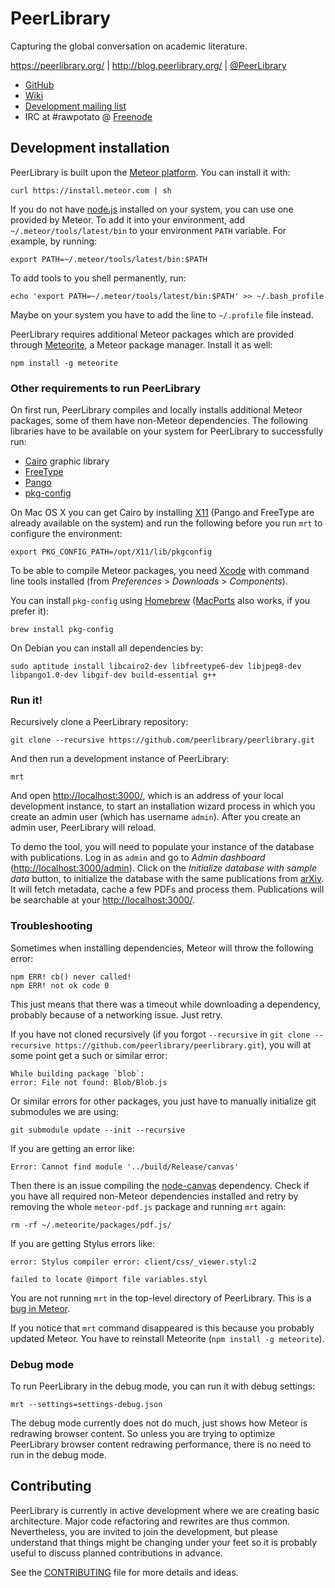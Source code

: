 PeerLibrary
===========

Capturing the global conversation on academic literature.

https://peerlibrary.org/ | http://blog.peerlibrary.org/ | [@PeerLibrary](https://twitter.com/PeerLibrary)

* [GitHub](https://github.com/peerlibrary/peerlibrary)
* [Wiki](https://github.com/peerlibrary/peerlibrary/wiki)
* [Development mailing list](http://lists.peerlibrary.org/lists/info/dev)
* IRC at #rawpotato @ [Freenode](http://freenode.net/)

Development installation
------------------------

PeerLibrary is built upon the [Meteor platform](http://www.meteor.com/). You can install it with:

    curl https://install.meteor.com | sh

If you do not have [node.js](http://nodejs.org) installed on your system, you can use one
provided by Meteor. To add it into your environment, add `~/.meteor/tools/latest/bin` to
your environment `PATH` variable. For example, by running:

    export PATH=~/.meteor/tools/latest/bin:$PATH

To add tools to you shell permanently, run:

    echo 'export PATH=~/.meteor/tools/latest/bin:$PATH' >> ~/.bash_profile

Maybe on your system you have to add the line to `~/.profile` file instead.

PeerLibrary requires additional Meteor packages which are provided through
[Meteorite](http://oortcloud.github.com/meteorite/), a Meteor package manager.
Install it as well:

    npm install -g meteorite
    
### Other requirements to run PeerLibrary ###

On first run, PeerLibrary compiles and locally installs additional Meteor packages,
some of them have non-Meteor dependencies. The following libraries have
to be available on your system for PeerLibrary to successfully run:

 * [Cairo](http://cairographics.org/) graphic library
 * [FreeType](http://www.freetype.org/)
 * [Pango](http://www.pango.org/)
 * [pkg-config](http://www.freedesktop.org/wiki/Software/pkg-config/)

On Mac OS X you can get Cairo by installing [X11](http://xquartz.macosforge.org/) (Pango
and FreeType are already available on the system) and run the following before you
run `mrt` to configure the environment:

    export PKG_CONFIG_PATH=/opt/X11/lib/pkgconfig

To be able to compile Meteor packages, you need [Xcode](https://developer.apple.com/xcode/)
with command line tools installed (from _Preferences_ > _Downloads_ > _Components_).

You can install `pkg-config` using [Homebrew](http://brew.sh/) ([MacPorts](https://www.macports.org/)
also works, if you prefer it):

    brew install pkg-config

On Debian you can install all dependencies by:

    sudo aptitude install libcairo2-dev libfreetype6-dev libjpeg8-dev libpango1.0-dev libgif-dev build-essential g++

### Run it! ###

Recursively clone a PeerLibrary repository:

    git clone --recursive https://github.com/peerlibrary/peerlibrary.git

And then run a development instance of PeerLibrary:

    mrt

And open [http://localhost:3000/](http://localhost:3000/), which is an address of
your local development instance, to start an installation wizard process in which you
create an admin user (which has username `admin`). After you create an admin
user, PeerLibrary will reload.

To demo the tool, you will need to populate your instance of the database with publications.
Log in as `admin` and go to _Admin dashboard_ ([http://localhost:3000/admin](http://localhost:3000/admin)).
Click on the _Initialize database with sample data_ button, to initialize the database with
the same publications from [arXiv](http://arxiv.org/). It will fetch metadata, cache a few PDFs
and process them. Publications will be searchable at your [http://localhost:3000/](http://localhost:3000/).

### Troubleshooting ###

Sometimes when installing dependencies, Meteor will throw the following error:

    npm ERR! cb() never called!
    npm ERR! not ok code 0

This just means that there was a timeout while downloading a dependency, probably because of
a networking issue. Just retry.

If you have not cloned recursively (if you forgot `--recursive` in `git clone --recursive https://github.com/peerlibrary/peerlibrary.git`), you will at some point get a such or similar error:

    While building package `blob`:
    error: File not found: Blob/Blob.js

Or similar errors for other packages, you just have to manually initialize git submodules we are using:

    git submodule update --init --recursive

If you are getting an error like:

    Error: Cannot find module '../build/Release/canvas'

Then there is an issue compiling the [node-canvas](https://github.com/LearnBoost/node-canvas) dependency. Check
if you have all required non-Meteor dependencies installed and retry by removing the whole `meteor-pdf.js` package
and running `mrt` again:

    rm -rf ~/.meteorite/packages/pdf.js/

If you are getting Stylus errors like:

    error: Stylus compiler error: client/css/_viewer.styl:2

    failed to locate @import file variables.styl

You are not running `mrt` in the top-level directory of PeerLibrary. This is a [bug in Meteor](https://github.com/meteor/meteor/issues/1655).

If you notice that `mrt` command disappeared is this because you probably updated Meteor.
You have to reinstall Meteorite (`npm install -g meteorite`).

### Debug mode ###

To run PeerLibrary in the debug mode, you can run it with debug settings:

    mrt --settings=settings-debug.json

The debug mode currently does not do much, just shows how Meteor is redrawing browser content. So unless
you are trying to optimize PeerLibrary browser content redrawing performance, there is no need to run in
the debug mode.

Contributing
------------

PeerLibrary is currently in active development where we are creating
basic architecture. Major code refactoring and rewrites are thus common.
Nevertheless, you are invited to join the development, but please understand
that things might be changing under your feet so it is probably useful to
discuss planned contributions in advance.

See the [CONTRIBUTING](https://github.com/peerlibrary/peerlibrary/blob/master/CONTRIBUTING.md) file for more
details and ideas.
